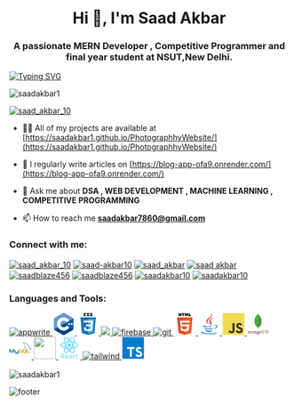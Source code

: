 <h1 align="center">Hi 👋, I'm Saad Akbar</h1>
<h3 align="center">A passionate MERN Developer , Competitive Programmer and final year student at NSUT,New Delhi.</h3>


[![Typing SVG](https://readme-typing-svg.demolab.com?font=Fira+Code&weight=600&size=29&duration=2500&pause=500&width=550&lines=Web+Developer+by+Day+;Competitive+Programmer+by+Night)](https://git.io/typing-svg)


<p align="left"> <img src="https://komarev.com/ghpvc/?username=saadakbar1&label=Profile%20views&color=0e75b6&style=flat" alt="saadakbar1" /> </p>

<p align="left"> <a href="https://twitter.com/saad_akbar_10" target="blank"><img src="https://img.shields.io/twitter/follow/saad_akbar_10?logo=twitter&style=for-the-badge" alt="saad_akbar_10" /></a> </p>

- 👨‍💻 All of my projects are available at [https://saadakbar1.github.io/PhotographhyWebsite/](https://saadakbar1.github.io/PhotographhyWebsite/)

- 📝 I regularly write articles on [https://blog-app-ofa9.onrender.com/](https://blog-app-ofa9.onrender.com/)

- 💬 Ask me about **DSA , WEB DEVELOPMENT , MACHINE LEARNING , COMPETITIVE PROGRAMMING**

- 📫 How to reach me **saadakbar7860@gmail.com**

<h3 align="left">Connect with me:</h3>
<p align="left">
<a href="https://twitter.com/saad_akbar_10" target="blank"><img align="center" src="https://raw.githubusercontent.com/rahuldkjain/github-profile-readme-generator/master/src/images/icons/Social/twitter.svg" alt="saad_akbar_10" height="30" width="40" /></a>
<a href="https://linkedin.com/in/saad-akbar10" target="blank"><img align="center" src="https://raw.githubusercontent.com/rahuldkjain/github-profile-readme-generator/master/src/images/icons/Social/linked-in-alt.svg" alt="saad-akbar10" height="30" width="40" /></a>
<a href="https://instagram.com/saad_akbar" target="blank"><img align="center" src="https://raw.githubusercontent.com/rahuldkjain/github-profile-readme-generator/master/src/images/icons/Social/instagram.svg" alt="saad_akbar" height="30" width="40" /></a>
<a href="https://www.youtube.com/c/saad akbar" target="blank"><img align="center" src="https://raw.githubusercontent.com/rahuldkjain/github-profile-readme-generator/master/src/images/icons/Social/youtube.svg" alt="saad akbar" height="30" width="40" /></a>
<a href="https://www.codechef.com/users/saadblaze456" target="blank"><img align="center" src="https://cdn.jsdelivr.net/npm/simple-icons@3.1.0/icons/codechef.svg" alt="saadblaze456" height="30" width="40" /></a>
<a href="https://www.hackerrank.com/saadblaze456" target="blank"><img align="center" src="https://raw.githubusercontent.com/rahuldkjain/github-profile-readme-generator/master/src/images/icons/Social/hackerrank.svg" alt="saadblaze456" height="30" width="40" /></a>
<a href="https://codeforces.com/profile/saadakbar10" target="blank"><img align="center" src="https://raw.githubusercontent.com/rahuldkjain/github-profile-readme-generator/master/src/images/icons/Social/codeforces.svg" alt="saadakbar10" height="30" width="40" /></a>
<a href="https://www.leetcode.com/saadakbar10" target="blank"><img align="center" src="https://raw.githubusercontent.com/rahuldkjain/github-profile-readme-generator/master/src/images/icons/Social/leet-code.svg" alt="saadakbar10" height="30" width="40" /></a>
</p>

<h3 align="left">Languages and Tools:</h3>
<p align="left"> <a href="https://appwrite.io" target="_blank" rel="noreferrer"> <img src="https://www.vectorlogo.zone/logos/appwriteio/appwriteio-icon.svg" alt="appwrite" width="40" height="40"/>  </a> <a href="https://www.w3schools.com/cpp/" target="_blank" rel="noreferrer"> <img src="https://raw.githubusercontent.com/devicons/devicon/master/icons/cplusplus/cplusplus-original.svg" alt="cplusplus" width="40" height="40"/> </a> <a href="https://www.w3schools.com/css/" target="_blank" rel="noreferrer"> <img src="https://raw.githubusercontent.com/devicons/devicon/master/icons/css3/css3-original-wordmark.svg" alt="css3" width="40" height="40"/> </a> <a href="https://skillicons.dev">
    <img src="https://skillicons.dev/icons?i=vite,expressjs,nodejs" />
</a> <a href="https://firebase.google.com/" target="_blank" rel="noreferrer"> <img src="https://www.vectorlogo.zone/logos/firebase/firebase-icon.svg" alt="firebase" width="40" height="40"/> </a> <a href="https://git-scm.com/" target="_blank" rel="noreferrer"> <img src="https://www.vectorlogo.zone/logos/git-scm/git-scm-icon.svg" alt="git" width="40" height="40"/> </a> <a href="https://www.w3.org/html/" target="_blank" rel="noreferrer"> <img src="https://raw.githubusercontent.com/devicons/devicon/master/icons/html5/html5-original-wordmark.svg" alt="html5" width="40" height="40"/> </a> <a href="https://www.java.com" target="_blank" rel="noreferrer"> <img src="https://raw.githubusercontent.com/devicons/devicon/master/icons/java/java-original.svg" alt="java" width="40" height="40"/> </a> <a href="https://developer.mozilla.org/en-US/docs/Web/JavaScript" target="_blank" rel="noreferrer"> <img src="https://raw.githubusercontent.com/devicons/devicon/master/icons/javascript/javascript-original.svg" alt="javascript" width="40" height="40"/> </a> <a href="https://www.mongodb.com/" target="_blank" rel="noreferrer"> <img src="https://raw.githubusercontent.com/devicons/devicon/master/icons/mongodb/mongodb-original-wordmark.svg" alt="mongodb" width="40" height="40"/> </a> <a href="https://www.mysql.com/" target="_blank" rel="noreferrer"> <img src="https://raw.githubusercontent.com/devicons/devicon/master/icons/mysql/mysql-original-wordmark.svg" alt="mysql" width="40" height="40"/>  </a> <a href="https://www.photoshop.com/en" target="_blank" rel="noreferrer"> 
            <img src="https://cdn.jsdelivr.net/gh/devicons/devicon@latest/icons/photoshop/photoshop-original.svg"  width="40" height="40" />
          </a> <a href="https://reactjs.org/" target="_blank" rel="noreferrer"> <img src="https://raw.githubusercontent.com/devicons/devicon/master/icons/react/react-original-wordmark.svg" alt="react" width="40" height="40"/> </a> <a href="https://tailwindcss.com/" target="_blank" rel="noreferrer"> <img src="https://www.vectorlogo.zone/logos/tailwindcss/tailwindcss-icon.svg" alt="tailwind" width="40" height="40"/> </a> <a href="https://www.typescriptlang.org/" target="_blank" rel="noreferrer"> <img src="https://raw.githubusercontent.com/devicons/devicon/master/icons/typescript/typescript-original.svg" alt="typescript" width="40" height="40"/> </a> </p>

<p><img align="center" src="https://github-readme-stats.vercel.app/api/top-langs?username=saadakbar1&show_icons=true&locale=en&layout=compact" alt="saadakbar1" /></p> 

![footer](https://user-images.githubusercontent.com/10498744/210157572-1fca0242-8af2-46a6-bfa3-666ffd40ebde.svg)
